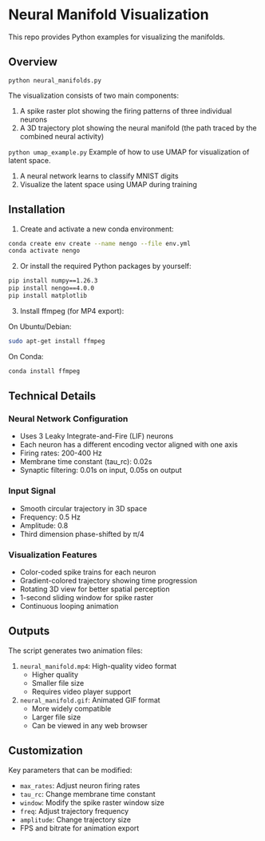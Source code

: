 # Neural Manifold Visualization

This repo provides Python examples for visualizing the manifolds.

## Overview

```python neural_manifolds.py```

The visualization consists of two main components:
1. A spike raster plot showing the firing patterns of three individual neurons
2. A 3D trajectory plot showing the neural manifold (the path traced by the combined neural activity)

```python umap_example.py```
Example of how to use UMAP for visualization of latent space.
1. A neural network learns to classify MNIST digits
2. Visualize the latent space using UMAP during training

## Installation

1. Create and activate a new conda environment:
```bash
conda create env create --name nengo --file env.yml
conda activate nengo
```

2. Or install the required Python packages by yourself:
```bash
pip install numpy==1.26.3
pip install nengo==4.0.0
pip install matplotlib
```

3. Install ffmpeg (for MP4 export):

On Ubuntu/Debian:
```bash
sudo apt-get install ffmpeg
```

On Conda:
```bash
conda install ffmpeg
```

## Technical Details

### Neural Network Configuration
- Uses 3 Leaky Integrate-and-Fire (LIF) neurons
- Each neuron has a different encoding vector aligned with one axis
- Firing rates: 200-400 Hz
- Membrane time constant (tau_rc): 0.02s
- Synaptic filtering: 0.01s on input, 0.05s on output

### Input Signal
- Smooth circular trajectory in 3D space
- Frequency: 0.5 Hz
- Amplitude: 0.8
- Third dimension phase-shifted by π/4

### Visualization Features
- Color-coded spike trains for each neuron
- Gradient-colored trajectory showing time progression
- Rotating 3D view for better spatial perception
- 1-second sliding window for spike raster
- Continuous looping animation

## Outputs

The script generates two animation files:
1. `neural_manifold.mp4`: High-quality video format
   - Higher quality
   - Smaller file size
   - Requires video player support
2. `neural_manifold.gif`: Animated GIF format
   - More widely compatible
   - Larger file size
   - Can be viewed in any web browser

## Customization

Key parameters that can be modified:
- `max_rates`: Adjust neuron firing rates
- `tau_rc`: Change membrane time constant
- `window`: Modify the spike raster window size
- `freq`: Adjust trajectory frequency
- `amplitude`: Change trajectory size
- FPS and bitrate for animation export
